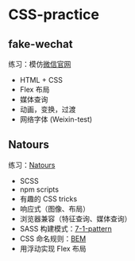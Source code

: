 # CSS-practice

## fake-wechat

练习：模仿[微信官网](https://weixin.qq.com/)

- HTML + CSS
- Flex 布局
- 媒体查询
- 动画，变换，过渡
- 网络字体 (Weixin-test)

## Natours

练习：[Natours](https://github.com/jonasschmedtmann/advanced-css-course)

- SCSS
- npm scripts
- 有趣的 CSS tricks
- 响应式（图像、布局）
- 浏览器兼容（特征查询、媒体查询）
- SASS 构建模式：[7-1-pattern](https://sass-guidelin.es/#the-7-1-pattern)
- CSS 命名规则：[BEM](https://getbem.com/)
- 用浮动实现 Flex 布局
